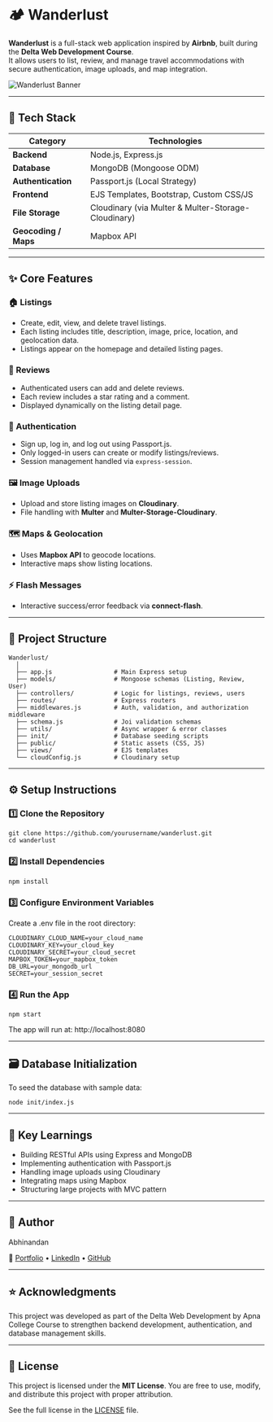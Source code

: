 # 🏕️ Wanderlust

**Wanderlust** is a full-stack web application inspired by **Airbnb**, built during the **Delta Web Development Course**.  
It allows users to list, review, and manage travel accommodations with secure authentication, image uploads, and map integration.  

![Wanderlust Banner](#) <!-- Optional: add a project banner or screenshot link -->

---

## 🚀 Tech Stack

| Category | Technologies |
|-----------|---------------|
| **Backend** | Node.js, Express.js |
| **Database** | MongoDB (Mongoose ODM) |
| **Authentication** | Passport.js (Local Strategy) |
| **Frontend** | EJS Templates, Bootstrap, Custom CSS/JS |
| **File Storage** | Cloudinary (via Multer & Multer-Storage-Cloudinary) |
| **Geocoding / Maps** | Mapbox API |

---

## ✨ Core Features

### 🏠 Listings
- Create, edit, view, and delete travel listings.
- Each listing includes title, description, image, price, location, and geolocation data.
- Listings appear on the homepage and detailed listing pages.

### 💬 Reviews
- Authenticated users can add and delete reviews.
- Each review includes a star rating and a comment.
- Displayed dynamically on the listing detail page.

### 🔐 Authentication
- Sign up, log in, and log out using Passport.js.
- Only logged-in users can create or modify listings/reviews.
- Session management handled via `express-session`.

### 🖼️ Image Uploads
- Upload and store listing images on **Cloudinary**.
- File handling with **Multer** and **Multer-Storage-Cloudinary**.

### 🗺️ Maps & Geolocation
- Uses **Mapbox API** to geocode locations.
- Interactive maps show listing locations.

### ⚡ Flash Messages
- Interactive success/error feedback via **connect-flash**.

---

## 🧩 Project Structure

```
Wanderlust/
  │
  ├── app.js                 # Main Express setup
  ├── models/                # Mongoose schemas (Listing, Review, User)
  ├── controllers/           # Logic for listings, reviews, users
  ├── routes/                # Express routers
  ├── middlewares.js         # Auth, validation, and authorization middleware
  ├── schema.js              # Joi validation schemas
  ├── utils/                 # Async wrapper & error classes
  ├── init/                  # Database seeding scripts
  ├── public/                # Static assets (CSS, JS)
  ├── views/                 # EJS templates
  └── cloudConfig.js         # Cloudinary setup
```

---

## ⚙️ Setup Instructions

### 1️⃣ Clone the Repository
```
git clone https://github.com/yourusername/wanderlust.git
cd wanderlust
```

### 2️⃣ Install Dependencies
```
npm install

```

### 3️⃣ Configure Environment Variables
Create a .env file in the root directory:
```
CLOUDINARY_CLOUD_NAME=your_cloud_name
CLOUDINARY_KEY=your_cloud_key
CLOUDINARY_SECRET=your_cloud_secret
MAPBOX_TOKEN=your_mapbox_token
DB_URL=your_mongodb_url
SECRET=your_session_secret
```

### 4️⃣ Run the App
```
npm start

```
The app will run at: http://localhost:8080

---

## 🗃️ Database Initialization

To seed the database with sample data:
```
node init/index.js

```

---

## 🧠 Key Learnings

- Building RESTful APIs using Express and MongoDB
- Implementing authentication with Passport.js
- Handling image uploads using Cloudinary
- Integrating maps using Mapbox
- Structuring large projects with MVC pattern

---

## 👤 Author

Abhinandan

🔗 [Portfolio](https://app.makemyaisite.com/abhirajput_19) • [LinkedIn](https://www.linkedin.com/in/abhirajput19) • [GitHub](https://github.com/abhirajput-19)

---

## ⭐ Acknowledgments

This project was developed as part of the Delta Web Development by Apna College Course to strengthen backend development, authentication, and database management skills.

---

## 📄 License

This project is licensed under the **MIT License**.  You are free to use, modify, and distribute this project with proper attribution.

See the full license in the [LICENSE](LICENSE) file.
